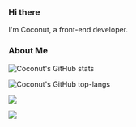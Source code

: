### Hi there
I'm Coconut, a front-end developer.

### About Me

![Coconut's GitHub stats](https://github-readme-stats.vercel.app/api?username=mocha-opts&show_icons=true&theme=buefy&count_private=true&hide_border=true&cache_seconds=1900)

![Coconut's GitHub top-langs](https://github-readme-stats.vercel.app/api/top-langs/?username=mocha-opts&layout=compact)

![](https://komarev.com/ghpvc/?username=mocha-opts&style=flat-square&label=VIEWS)


<!--
**code123-tech/code123-tech** is a ✨ _special_ ✨ repository because its `README.md` (this file) appears on your GitHub profile.

Here are some ideas to get you started:

- 🔭 I’m currently working on ...
- 🌱 I’m currently learning ...
- 👯 I’m looking to collaborate on ...
- 🤔 I’m looking for help with ...
- 💬 Ask me about ...
- 📫 How to reach me: ...
- 😄 Pronouns: ...
- ⚡ Fun fact: ...
-->

![](https://hit.yhype.me/github/profile?user_id=53444217)
